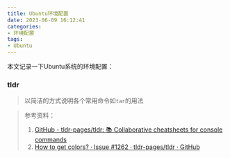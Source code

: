 ```yaml
---
title: Ubuntu环境配置
date: 2023-06-09 16:12:41
categories:
- 环境配置
tags:
- Ubuntu 
---
```

本文记录一下Ubuntu系统的环境配置：
<!--more-->

### tldr
> 以简洁的方式说明各个常用命令如`tar`的用法

> 参考资料：
> 1. [GitHub - tldr-pages/tldr: 📚 Collaborative cheatsheets for console commands](https://github.com/tldr-pages/tldr)
> 2. [How to get colors? · Issue #1262 · tldr-pages/tldr · GitHub](https://github.com/tldr-pages/tldr/issues/1262)
